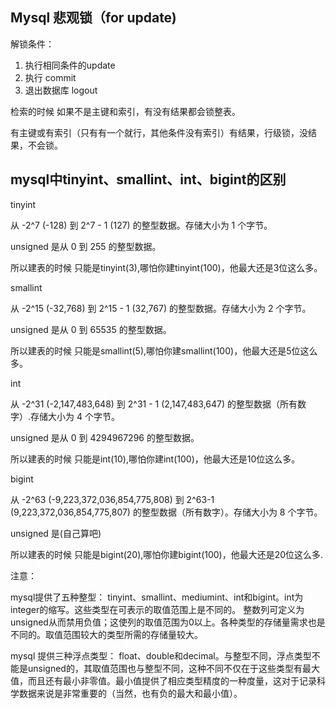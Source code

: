 
## Mysql  悲观锁（for update)

解锁条件：
1. 执行相同条件的update
2. 执行 commit
3. 退出数据库 logout

检索的时候 如果不是主键和索引，有没有结果都会锁整表。

有主键或有索引（只有有一个就行，其他条件没有索引）有结果，行级锁，没结果，不会锁。


## mysql中tinyint、smallint、int、bigint的区别

tinyint

从 -2^7 (-128) 到 2^7 - 1 (127) 的整型数据。存储大小为 1 个字节。

unsigned 是从 0 到 255 的整型数据。

所以建表的时候 只能是tinyint(3),哪怕你建tinyint(100)，他最大还是3位这么多。


smallint

从 -2^15 (-32,768) 到 2^15 - 1 (32,767) 的整型数据。存储大小为 2 个字节。

unsigned 是从 0 到 65535 的整型数据。

所以建表的时候 只能是smallint(5),哪怕你建smallint(100)，他最大还是5位这么多。

 

int

从 -2^31 (-2,147,483,648) 到 2^31 - 1 (2,147,483,647) 的整型数据（所有数字）.存储大小为 4 个字节。

unsigned 是从 0 到 4294967296 的整型数据。

所以建表的时候 只能是int(10),哪怕你建int(100)，他最大还是10位这么多。


bigint

从 -2^63 (-9,223,372,036,854,775,808) 到 2^63-1 (9,223,372,036,854,775,807) 的整型数据（所有数字）。存储大小为 8 个字节。

unsigned 是(自己算吧)

所以建表的时候 只能是bigint(20),哪怕你建bigint(100)，他最大还是20位这么多.


注意：

mysql提供了五种整型： tinyint、smallint、mediumint、int和bigint。int为integer的缩写。这些类型在可表示的取值范围上是不同的。 整数列可定义为unsigned从而禁用负值；这使列的取值范围为0以上。各种类型的存储量需求也是不同的。取值范围较大的类型所需的存储量较大。

mysql 提供三种浮点类型： float、double和decimal。与整型不同，浮点类型不能是unsigned的，其取值范围也与整型不同，这种不同不仅在于这些类型有最大 值，而且还有最小非零值。最小值提供了相应类型精度的一种度量，这对于记录科学数据来说是非常重要的（当然，也有负的最大和最小值）。
